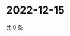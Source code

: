 # 2022-12-15

共 0 条

<!-- BEGIN WEIBO -->
<!-- 最后更新时间 Thu Dec 15 2022 10:45:50 GMT+0800 (China Standard Time) -->

<!-- END WEIBO -->
